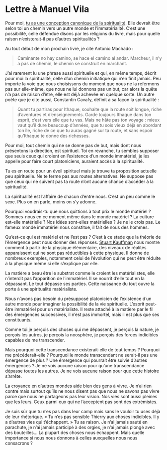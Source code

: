 # Lettre à Manuel Vila

Pour moi, [tu as une conception canonique de la spiritualité](/2008/08/19/autoregulation-vs-auto-organisation/#comment-60117). Elle devrait être selon toi un chemin vers un autre monde et l’immatérialité. C’est une possibilité, celle défendue disons par les religions du livre, mais pour quelle raison n’existerait-il pas d’autres spiritualités ?

Au tout début de mon prochain livre, je cite Antonio Machado :

> Caminante no hay camino, se hace el camino al andar. Marcheur, il n’y a pas de chemin, le chemin se construit en marchant.

J’ai rarement lu une phrase aussi spirituelle et qui, en même temps, décrit pour moi la spiritualité, celle d’un chemin initiatique qui n’en finit jamais. Peu importe la voie que nous choisissons du moment que nous ne la refermons pas sur elle-même, que nous ne lui donnons pas un but, car alors la quête n’a pas de raison d’être, elle est déjà achevée en quelque sorte. Un autre poète que je cite aussi, Constantin Cavafy, définit à sa façon la spiritualité :

> Quant tu partiras pour Ithaque, souhaite que la route soit longue, riche d’aventures et d’enseignements. Garde toujours Ithaque dans ton esprit, c’est vers elle que tu vas. Mais ne hâte pas ton voyage : mieux vaut qu’il dure beaucoup d’années, que tu sois vieux déjà en abordant ton île, riche de ce que tu auras gagné sur ta route, et sans espoir qu’Ithaque te donne des richesses.

Pour moi, tout chemin qui ne se donne pas de but, mais dont nous présentons la direction, est spirituel. Toi en revanche, tu sembles supposer que seuls ceux qui croient en l’existence d’un monde immatériel, je les appelle pour faire court platoniciens, auraient accès à la spiritualité.

Tu es en route pour un éveil spirituel mais je trouve ta proposition actuelle peu spirituelle. Ne te ferme pas aux routes alternatives. Ne suppose pas que ceux qui ne suivent pas ta route n’ont aucune chance d’accéder à la spiritualité.

La spiritualité est l’affaire de chacun d’entre nous. C’est un peu comme le sexe. Plus on en parle, moins on s’y adonne.

Pourquoi voudrais-tu que nous quittions à tout prix le monde matériel ? Sommes-nous en ce moment même dans le monde matériel ? La culture est-elle matérielle ? Nos idées sont-elles matérielles ? Je ne le crois pas. Le fameux monde immatériel nous constitue, il fait de nous des hommes.

Qu’est-ce qui est matériel et ne l’est pas ? C’est à ce stade que la théorie de l’émergence peut nous donner des réponses. [Stuart Kauffman](http://www.amazon.fr/Reinventing-Sacred-Science-Reason-Religion/dp/0465003001/) nous montre comment à partir de la physique élémentaire, des niveaux de réalités apparaissent qui ne sont pas réductibles à cette physique. Il donne de nombreux exemples, notamment celui de l’évolution qui ne peut être réduite à la physique même si elle s’explique par elle.

La matière a beau être le substrat comme le croient les matérialistes, elle n’interdit pas l’apparition de l’immatériel. Il se nourrit d’elle tout en la dépassant. Le tout dépasse ses parties. Cette naissance du tout ouvre la porte à une spiritualité matérialiste.

Nous n’avons pas besoin du présupposé platonicien de l’existence d’un autre monde pour imaginer la possibilité de la vie spirituelle. L’esprit peut-être immatériel pour un matérialiste. Il reste attaché à la matière par le fil des émergences successives, il n’est pas immortel, mais il est plus que ses constituants.

Comme toi je perçois des choses qui me dépassent, je perçois la nature, je perçois les autres, je perçois la noosphère, je perçois des forces indicibles capables de me transcender.

Mais pourquoi cette transcendance existerait-elle de tout temps ? Pourquoi me précéderait-elle ? Pourquoi le monde transcendant ne serait-il pas une émergence de plus ? Une émergence qui pourrait être suivie d’autres émergences ? Je ne vois aucune raison pour qu’une transcendance dépasse toutes les autres. Je ne vois aucune raison pour que cette histoire s’arrête.

La croyance en d’autres mondes aide bien des gens à vivre. Je n’ai rien contre mais surtout qu’ils ne nous disent pas que nous ne savons pas vivre parce que nous ne partageons pas leur vision. Nos vies sont aussi pleines que les leurs. Ceux parmi eux qui ne l’acceptent pas sont des extrémistes.

Je suis sûr que tu n’es pas dans leur camp mais sans le vouloir tu uses déjà de leur rhétorique. « Tu n’es pas sensible Thierry aux choses indicibles. Il y a d’autres vies qui t’échappent. » Tu as raison. Je n’ai jamais sauté en parachute, je n’ai jamais participé à des orgies, je n’ai jamais plongé avec des bouteilles… La plupart des choses nous échappent. Mais quelle importance si nous nous donnons à celles auxquelles nous nous consacrons ?